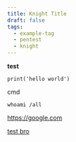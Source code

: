 ```yaml
---
title: Knight Title
draft: false
tags:
  - example-tag
  - pentest
  - knight
---
```

**test**

`print('hello world')`

cmd

`whoami /all`

https://google.com

[test bro](https://t.me/mirea)
